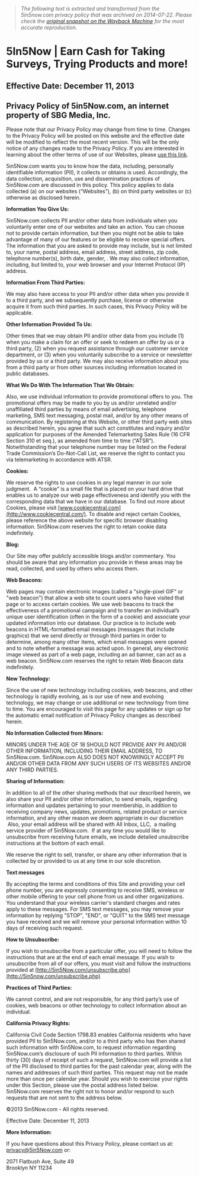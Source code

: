 > *The following text is extracted and transformed from the 5in5now.com privacy policy that was archived on 2014-07-22. Please check the [original snapshot on the Wayback Machine](https://web.archive.org/web/20140722185604id_/http%3A//www.5in5now.com/privacy.php) for the most accurate reproduction.*

# 5In5Now | Earn Cash for Taking Surveys, Trying Products and more!

## Effective Date: December 11, 2013

## Privacy Policy of 5in5Now.com, an internet property of SBG Media, Inc.

Please note that our Privacy Policy may change from time to time. Changes to the Privacy Policy will be posted on this website and the effective date will be modified to reflect the most recent version. This will be the only notice of any changes made to the Privacy Policy. If you are interested in learning about the other terms of use of our Websites, please [use this link](https://web.archive.org/web/20140722185604id_/http%3A//www.5in5now.com/terms.php).

5in5Now.com wants you to know how the data, including, personally identifiable information (PII), it collects or obtains is used. Accordingly, the data collection, acquisition, use and dissemination practices of 5in5Now.com are discussed in this policy. This policy applies to data collected (a) on our websites (“Websites”), (b) on third party websites or (c) otherwise as disclosed herein.

**Information You Give Us:**

5in5Now.com collects PII and/or other data from individuals when you voluntarily enter one of our websites and take an action. You can choose not to provide certain information, but then you might not be able to take advantage of many of our features or be eligible to receive special offers. The information that you are asked to provide may include, but is not limited to, your name, postal address, email address, street address, zip code, telephone number(s), birth date, gender, . We may also collect information, including, but limited to, your web browser and your Internet Protocol (IP) address.

**Information From Third Parties:**

We may also have access to your PII and/or other data when you provide it to a third party, and we subsequently purchase, license or otherwise acquire it from such third parties. In such cases, this Privacy Policy will be applicable.

**Other Information Provided To Us:**

Other times that we may obtain PII and/or other data from you include (1) when you make a claim for an offer or seek to redeem an offer by us or a third party, (2) when you request assistance through our customer service department, or (3) when you voluntarily subscribe to a service or newsletter provided by us or a third party. We may also receive information about you from a third party or from other sources including information located in public databases.

**What We Do With The Information That We Obtain:**

Also, we use individual information to provide promotional offers to you. The promotional offers may be made to you by us and/or unrelated and/or unaffiliated third parties by means of email advertising, telephone marketing, SMS text messaging, postal mail, and/or by any other means of communication. By registering at this Website, or other third party web sites as described herein, you agree that such act constitutes and inquiry and/or application for purposes of the Amended Telemarketing Sales Rule (16 CFR Section 310 et seq.), as amended from time to time (“ATSR”). Notwithstanding that your telephone number may be listed on the Federal Trade Commission’s Do-Not-Call List, we reserve the right to contact you via telemarketing in accordance with ATSR.

**Cookies:**

We reserve the rights to use cookies in any legal manner in our sole judgment.  A “cookie” is a small file that is placed on your hard drive that enables us to analyze our web page effectiveness and identify you with the corresponding data that we have in our database. To find out more about Cookies, please visit [www.cookiecentral.com](http://www.cookiecentral.com/). To disable and reject certain Cookies, please reference the above website for specific browser disabling information. 5in5Now.com reserves the right to retain cookie data indefinitely.

**Blog:**

Our Site may offer publicly accessible blogs and/or commentary. You should be aware that any information you provide in these areas may be read, collected, and used by others who access them. 

**Web Beacons:**

Web pages may contain electronic images (called a "single-pixel GIF" or "web beacon") that allow a web site to count users who have visited that page or to access certain cookies. We use web beacons to track the effectiveness of a promotional campaign and to transfer an individual’s unique user identification (often in the form of a cookie) and associate your updated information into our database. Our practice is to include web beacons in HTML-formatted email messages (messages that include graphics) that we send directly or through third parties in order to determine, among many other items, which email messages were opened and to note whether a message was acted upon. In general, any electronic image viewed as part of a web page, including an ad banner, can act as a web beacon. 5in5Now.com reserves the right to retain Web Beacon data indefinitely.

**New Technology:**

Since the use of new technology including cookies, web beacons, and other technology is rapidly evolving, as is our use of new and evolving technology, we may change or use additional or new technology from time to time. You are encouraged to visit this page for any updates or sign up for the automatic email notification of Privacy Policy changes as described herein.

**No Information Collected from Minors:**

MINORS UNDER THE AGE OF 18 SHOULD NOT PROVIDE ANY PII AND/OR OTHER INFORMATION, INCLUDING THEIR EMAIL ADDRESS, TO 5in5Now.com. 5in5Now.com ALSO DOES NOT KNOWIINGLY ACCEPT PII AND/OR OTHER DATA FROM ANY SUCH USERS OF ITS WEBSITES AND/OR ANY THIRD PARTIES.

**Sharing of Information:**

In addition to all of the other sharing methods that our described herein, we also share your PII and/or other information, to send emails, regarding information and updates pertaining to your membership, in addition to receiving company news, updates, promotions, related product or service information, and any other reason we deem appropriate in our discretion  Also, your email address will be shared with All Inbox, LLC,  a mailing service provider of 5in5Now.com.  If at any time you would like to unsubscribe from receiving future emails, we include detailed unsubscribe instructions at the bottom of each email.

We reserve the right to sell, transfer, or share any other information that is collected by or provided to us at any time in our sole discretion.

**Text messages**

By accepting the terms and conditions of this Site and providing your cell phone number, you are expressly consenting to receive SMS, wireless or other mobile offering to your cell phone from us and other organizations. You understand that your wireless carrier's standard charges and rates apply to these messages. For SMS text messages, you may remove your information by replying "STOP", "END", or "QUIT" to the SMS text message you have received and we will remove your personal information within 10 days of receiving such request.

**How to Unsubscribe:**

If you wish to unsubscribe from a particular offer, you will need to follow the instructions that are at the end of each email message. If you wish to unsubscribe from all of our offers, you must visit and follow the instructions provided at [http://5in5Now.com/unsubscribe.php](http://5in5now.com/unsubscribe.php)

**Practices of Third Parties:**

We cannot control, and are not responsible, for any third party’s use of cookies, web beacons or other technology to collect information about an individual.

**California Privacy Rights:**

California Civil Code Section 1798.83 enables California residents who have provided PII to 5in5Now.com, and/or to a third party who has then shared such information with 5in5Now.com, to request information regarding 5in5Now.com’s disclosure of such PII information to third parties. Within thirty (30) days of receipt of such a request, 5in5Now.com will provide a list of the PII disclosed to third parties for the past calendar year, along with the names and addresses of such third parties. This request may not be made more than once per calendar year. Should you wish to exercise your rights under this Section, please use the postal address listed below. 5in5Now.com reserves the right not to honor and/or respond to such requests that are not sent to the address below.

©2013 5in5Now.com - All rights reserved.

Effective Date: December 11, 2013

**More Information:**

If you have questions about this Privacy Policy, please contact us at: [privacy@5in5Now.com](mailto:privacy@5in5Now.com) or:

2071 Flatbush Ave, Suite 49  
Brooklyn NY 11234  

